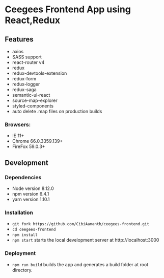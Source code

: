 # Ceegees Frontend App using React,Redux

## Features

- axios
- SASS support
- react-router v4
- redux
- redux-devtools-extension
- redux-form
- redux-logger
- redux-saga
- semantic-ui-react
- source-map-explorer
- styled-components
- auto delete .map files on production builds

### Browsers:

- IE 11+
- Chrome 66.0.3359.139+
- FireFox 59.0.3+

## Development

### Dependencies

- Node version 8.12.0
- npm version 6.4.1
- yarn version 1.10.1

### Installation

- `git fork https://github.com/CibiAananth/ceegees-frontend.git`
- `cd ceegees-frontend`
- `npm install`
- `npm start` starts the local development server at http://localhost:3000

### Deployment

- `npm run build` builds the app and generates a build folder at root directory.
